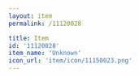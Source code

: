 ```yaml
---
layout: item
permalink: /11120028

title: Item
id: '11120028'
item_name: 'Unknown'
icon_url: 'item/icon/11150023.png'
---
```

